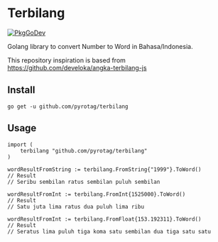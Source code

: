 # Terbilang
[![PkgGoDev](https://pkg.go.dev/badge/github.com/pyrotag/terbilang)](https://pkg.go.dev/github.com/pyrotag/terbilang)

Golang library to convert Number to Word in Bahasa/Indonesia.

This repository inspiration is based from https://github.com/develoka/angka-terbilang-js  

## Install

```
go get -u github.com/pyrotag/terbilang
```

## Usage 
```
import (
    terbilang "github.com/pyrotag/terbilang"
)

wordResultFromString := terbilang.FromString{"1999"}.ToWord()
// Result 
// Seribu sembilan ratus sembilan puluh sembilan

wordResultFromInt := terbilang.FromInt{1525000}.ToWord()
// Result 
// Satu juta lima ratus dua puluh lima ribu

wordResultFromInt := terbilang.FromFloat{153.192311}.ToWord()
// Result 
// Seratus lima puluh tiga koma satu sembilan dua tiga satu satu


```
